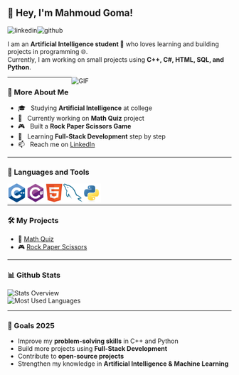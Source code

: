 ## 👋 Hey, I'm Mahmoud Goma!
<a href='https://www.linkedin.com/in/mahmoud-goma-285825336/'><img align='left' alt="linkedin" src="https://raw.githubusercontent.com/rahul-jha98/rahul-jha98/561d474902b59c7429ec22bb73e225696c27b202/assets/linkedin.svg" height='18px'/></a>
<a href='https://github.com/ABOGOMA00'><img align='left' alt="github" src="https://raw.githubusercontent.com/rahul-jha98/rahul-jha98/main/assets/github.svg" height='18px'/></a>

<br/>

I am an **Artificial Intelligence student 🤖** who loves learning and building projects in programming 🌐.  
Currently, I am working on small projects using **C++, C#, HTML, SQL, and Python**.  

<img align="right" alt="GIF" src="https://raw.githubusercontent.com/rahul-jha98/rahul-jha98/main/techstack.gif" width="360px"/>

---

### 🧐 More About Me
- 🎓 &nbsp; Studying **Artificial Intelligence** at college  
- 🔭 &nbsp; Currently working on **Math Quiz** project  
- 🎮 &nbsp; Built a **Rock Paper Scissors Game**  
- 🌱 &nbsp; Learning **Full-Stack Development** step by step  
- 📫 &nbsp; Reach me on [LinkedIn](https://www.linkedin.com/in/mahmoud-goma-285825336/)  

---

### 🔨 Languages and Tools
<a href="https://isocpp.org/" target="_blank"><img align="left" alt="C++" height ="42px" src="https://raw.githubusercontent.com/devicons/devicon/master/icons/cplusplus/cplusplus-original.svg"></a>
<a href="https://learn.microsoft.com/en-us/dotnet/csharp/" target="_blank"><img align="left" alt="C#" height ="42px" src="https://raw.githubusercontent.com/devicons/devicon/master/icons/csharp/csharp-original.svg"></a>
<a href="https://developer.mozilla.org/en-US/docs/Web/HTML" target="_blank"><img align="left" alt="HTML" height ="42px" src="https://raw.githubusercontent.com/devicons/devicon/master/icons/html5/html5-original.svg"></a>
<a href="https://www.w3schools.com/sql/" target="_blank"><img align="left" alt="SQL" height ="42px" src="https://raw.githubusercontent.com/devicons/devicon/master/icons/mysql/mysql-original.svg"></a>
<a href="https://www.python.org" target="_blank"><img align="left" alt="Python" height ="42px" src="https://raw.githubusercontent.com/devicons/devicon/master/icons/python/python-original.svg"></a>
<br><br>

---

### 🛠️ My Projects
- 🎯 [Math Quiz](https://github.com/ABOGOMA00/math_Quiz)  
- 🎮 [Rock Paper Scissors](https://github.com/ABOGOMA00/Rock-paper-seicessor--project1)  

---

### 📊 Github Stats
![Stats Overview](https://github-readme-stats.vercel.app/api?username=ABOGOMA00&show_icons=true&theme=tokyonight)  
![Most Used Languages](https://github-readme-stats.vercel.app/api/top-langs/?username=ABOGOMA00&layout=compact&theme=tokyonight)

---

### 🎯 Goals 2025
- Improve my **problem-solving skills** in C++ and Python  
- Build more projects using **Full-Stack Development**  
- Contribute to **open-source projects**  
- Strengthen my knowledge in **Artificial Intelligence & Machine Learning**  
